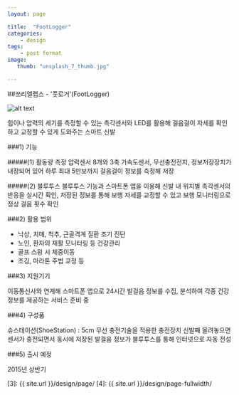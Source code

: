 ```yaml
---
layout: page

title:  "FootLogger"
categories:
    - design
tags:
    - post format
image:
   thumb: "unsplash_7_thumb.jpg"

---
```

##쓰리엘랩스 - '풋로거'(FootLogger)

![alt text](http://i.imgur.com/EYAwDJ7.png)

힘이나 압력의 세기를 측정할 수 있는 촉각센서와 LED를 활용해
걸음걸이 자세를 확인하고 교정할 수 있게 도와주는 스마트 신발


###1) 기능

#####(1) 활동량 측정
압력센서 8개와 3축 가속도센서, 무선충전전지, 정보저장장치가 내장되어 있어
하루 최대 5만보까지 걸음걸이 정보를 측정해 저장

#####(2) 블루투스
블루투스 기능과 스마트폰 앱을 이용해 신발 내 위치별 촉각센서의 반응을 실시간 확인,
저장된 정보를 통해 보행 자세를 교정할 수 있고 보행 모니터링으로 정상 걸음 횟수 확인


###2) 활용 범위

- 낙상, 치매, 척추, 근골격계 질환 조기 진단
- 노인, 환자의 재활 모니터링 등 건강관리
- 골프 스윙 시 체중이동
- 조깅, 마라톤 주법 교정 등

###3) 지원기기

이동통신사와 연계해 스마트폰 앱으로 24시간 발걸음 정보를 수집, 분석하여
각종 건강정보를 제공하는 서비스 준비 중

###4) 구성품

슈스테이션(ShoeStation) : 5cm 무선 충전기술을 적용한 충전장치
신발째 올려놓으면 센서가 충전되면서 동시에 저장된 발걸음 정보가 블루투스를 통해 인터넷으로 자동 전성

###5) 출시 예정

2015년 상반기


 [1]: http://foundation.zurb.com/docs/components/clearing.html
 [2]: http://foundation.zurb.com/docs/components/block_grid.html
 [3]: {{ site.url }}/design/page/
 [4]: {{ site.url }}/design/page-fullwidth/
